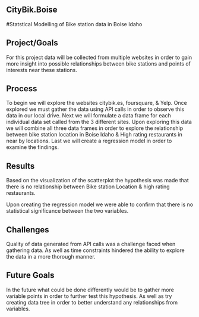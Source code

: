 ## CityBik.Boise
#Statstical Modelling of Bike station data in Boise Idaho



## Project/Goals
For this project data will be collected from multiple websites in order to gain more insight into possible relationships between bike stations and points of interests near these stations.

## Process
To begin we will explore the websites citybik.es, foursquare, & Yelp.
Once explored we must gather the data using API calls in order to observe this data in our local drive.
Next we will formulate a data frame for each individual data set called from the 3 different sites.
Upon exploring this data we will combine all three data frames in order to explore the relationship between bike station location in Boise Idaho &
High rating restaurants in near by locations.
Last we will create a regression model in order to examine the findings.

## Results
Based on the visualization of the scatterplot the hypothesis was made that there is no relationship between Bike station Location & high rating restaurants.

Upon creating the regression model we were able to confirm that there is no statistical significance between the two variables.

## Challenges 
Quality of data generated from API calls was a challenge faced when gathering data.
As well as time constraints hindered the ability to explore the data in a more thorough manner.

## Future Goals

In the future what could be done differently would be to gather more variable points in order to further test this hypothesis.
As well as try creating data tree in order to better understand any relationships from variables.
